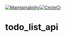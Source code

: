 [![Maintainability](https://api.codeclimate.com/v1/badges/9eb3a55c9f5443437ca6/maintainability)](https://codeclimate.com/github/IgorShkidchenko/API_todo_list/maintainability)[![CircleCI](https://circleci.com/gh/IgorShkidchenko/API_todo_list/tree/develop.svg?style=svg)](https://circleci.com/gh/IgorShkidchenko/API_todo_list/tree/develop)

# todo_list_api
